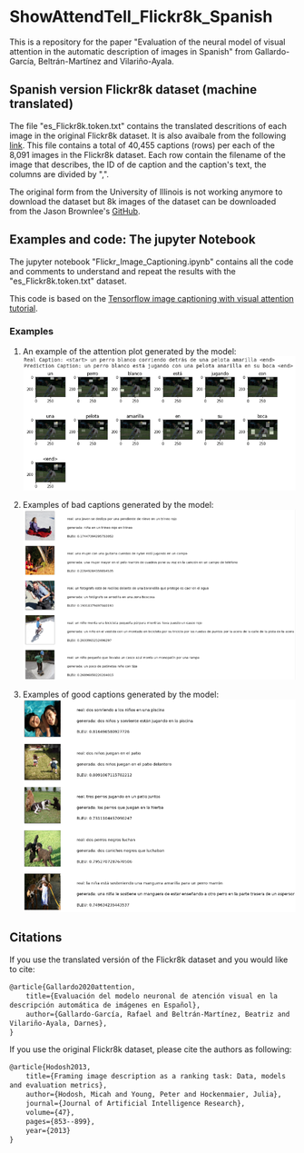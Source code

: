 # ShowAttendTell_Flickr8k_Spanish
This is a repository for the paper "Evaluation of the neural model of visual attention in the automatic
description of images in Spanish" from Gallardo-García, Beltrán-Martínez and Vilariño-Ayala.

## Spanish version Flickr8k dataset (machine translated)
The file "es_Flickr8k.token.txt" contains the translated descritions of each image in the original Flickr8k
dataset. It is also avaibale from the following [link](https://url2.cl/XYxj6). This file contains a total of 
40,455 captions (rows) per each of the 8,091 images in the Flickr8k dataset. Each row contain the filename of the image that describes, the ID of de caption and the caption's text, the columns are divided by ",".

The original form from the University of Illinois is not working anymore to download the dataset but 8k images of
the dataset can be downloaded from the Jason Brownlee's [GitHub](https://github.com/jbrownlee/Datasets/releases/download/Flickr8k/Flickr8k_Dataset.zip).

## Examples and code: The jupyter Notebook
The jupyter notebook "Flickr_Image_Captioning.ipynb" contains all the code and comments to understand and repeat the results with the "es_Flickr8k.token.txt" dataset.

This code is based on the [Tensorflow image captioning with visual attention tutorial](https://www.tensorflow.org/tutorials/text/image_captioning).

### Examples
1. An example of the attention plot generated by the model:
![AttentionPlot](Res/attention_plot_3.png)

2. Examples of bad captions generated by the model:
![BadCaptions](Res/bad_preds.png)

3. Examples of good captions generated by the model:
![GoodCaptions](Res/good_preds.png)


## Citations
If you use the translated versión of the Flickr8k dataset and you would like to cite:
```
@article{Gallardo2020attention,
	title={Evaluación del modelo neuronal de atención visual en la descripción automática de imágenes en Español},
	author={Gallardo-García, Rafael and Beltrán-Martínez, Beatriz and Vilariño-Ayala, Darnes},
}
```
If you use the original Flickr8k dataset, please cite the authors as following:
```
@article{Hodosh2013,
	title={Framing image description as a ranking task: Data, models and evaluation metrics},
	author={Hodosh, Micah and Young, Peter and Hockenmaier, Julia},
	journal={Journal of Artificial Intelligence Research},
	volume={47},
	pages={853--899},
	year={2013}
}
